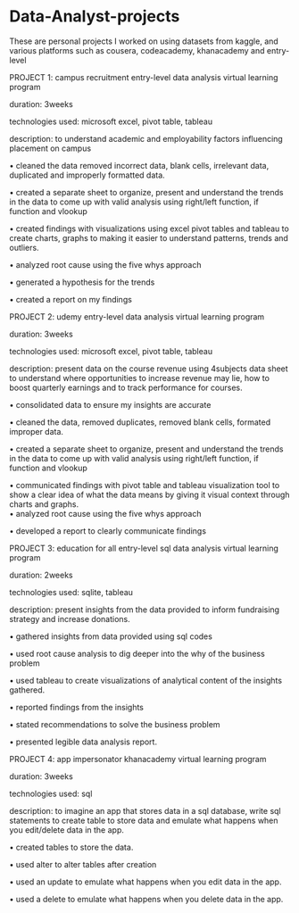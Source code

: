 # Data-Analyst-projects
These are personal projects I worked on using datasets from kaggle, and various platforms such as cousera, codeacademy, khanacademy and entry-level

PROJECT 1: campus recruitment  entry-level data analysis virtual learning program 

duration: 3weeks

technologies used: microsoft excel, pivot table, tableau

description: to understand academic and employability factors influencing placement on campus

•	cleaned the data removed incorrect data, blank cells, irrelevant data, duplicated and improperly formatted data.

•	created a separate sheet to organize, present and understand the trends in the data to come up with valid analysis using right/left function, if function and vlookup

•	created findings with visualizations using excel pivot tables and tableau to create charts, graphs to making it easier to understand patterns, trends and outliers.

•	analyzed root cause using the five whys approach

•	generated a hypothesis for the trends

•	created a report on my findings





PROJECT 2: udemy entry-level data analysis virtual learning program 

duration: 3weeks

technologies used: microsoft excel, pivot table, tableau

description: present data on the course revenue using 4subjects data sheet to understand where opportunities to increase revenue may lie, how to boost quarterly earnings and to track performance for courses.

•	consolidated data to ensure my insights are accurate

•	cleaned the data, removed duplicates, removed blank cells, formated improper data.

•	created a separate sheet to organize, present and understand the trends in the data to come up with valid analysis using right/left function, if function and vlookup

•	communicated findings with pivot table and tableau visualization tool to show a clear idea of what the data means by giving it visual context through charts and graphs.                                                      
•	analyzed root cause using the five whys approach

•	developed a report to clearly communicate findings




PROJECT 3: education for all entry-level sql data analysis virtual learning program 

duration: 2weeks

technologies used: sqlite, tableau

description: present insights from the data provided to inform fundraising strategy and increase donations.

•	gathered insights from data provided using sql codes

•	used root cause analysis to dig deeper into the why of the business problem

•	used tableau to create visualizations of analytical content of the insights gathered.

•	reported findings from the insights

•	stated recommendations to solve the business problem

•	presented legible data analysis report.





PROJECT 4: app impersonator khanacademy virtual learning program 

duration: 3weeks

technologies used: sql

description: to imagine an app that stores data in a sql database, write sql statements to create table to store data and emulate what happens when you edit/delete data in the app.

•	created tables to store the data.

•	used alter to alter tables after creation

•	used an update to emulate what happens when you edit data in the app.

•	used a delete to emulate what happens when you delete data in the app.
